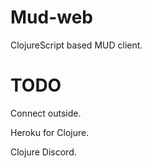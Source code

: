# Mud-web

ClojureScript based MUD client.

# TODO

Connect outside.

Heroku for Clojure.

Clojure Discord.

